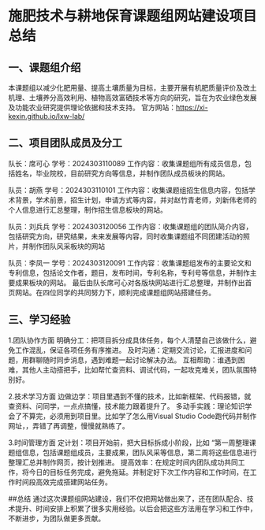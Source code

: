 # 施肥技术与耕地保育课题组网站建设项目总结
## 一、课题组介绍
本课题组以减少化肥用量、提高土壤质量为目标，主要开展有机肥质量评价及改土机理、土壤养分高效利用、植物高效富硒技术等方向的研究，旨在为农业绿色发展及功能农业研究提供理论依据和技术支持。 官方网站：https://xi-kexin.github.io/lxw-lab/

## 二、项目团队成员及分工
队长：席可心
学号：2024303110089
工作内容：收集课题组所有成员信息，包括姓名，毕业院校，目前研究方向等信息，并制作团队成员板块的网站。

队员：胡燕
学号：2024303110101
工作内容：收集课题组招生信息内容，包括学术背景，学术前景，招生计划，申请方式等内容，并对赵竹青老师，刘新伟老师的个人信息进行汇总整理，制作招生信息板块的网站。

队员：刘兵兵
学号：2024303120056
工作内容：收集课题组的团队简介内容，包括研究方向，研究结果，未来发展等内容，同时收集课题组不同团建活动的照片，并制作团队风采板块的网站

队员：李凤一
学号：2024303120091
工作内容：收集课题组发布的主要论文和专利信息，包括论文作者，题目，发布时间，专利名称，专利号等信息，并制作主要成果板块的网站。
最后由队长席可心对各版块网站进行汇总整理，并制作出首页网站。在四位同学的共同努力下，顺利完成课题组网站搭建任务。

## 三、学习经验
1.团队协作方面
明确分工：把项目拆分成具体任务，每个人清楚自己该做什么，避免工作混乱，保证各项任务有序推进。
及时沟通：定期交流讨论，汇报进度和问题，用群聊随时同步消息，遇到难题一起讨论解决办法。
互相帮助：谁遇到困难，其他人主动搭把手，比如帮忙查资料、调试代码，一起攻克难关，团队氛围特别好。

2.技术学习方面
边做边学：项目里遇到不懂的技术，比如新框架、代码报错，就查资料、问同学，一点点搞懂，技术能力跟着提升了。
多动手实践：理论知识学会了不算完，必须用到项目里。比如学了怎么用Visual Studio Code跑代码并制作网址，，弄错了再调整，慢慢就熟练了。

3.时间管理方面
定计划：项目开始前，把大目标拆成小阶段，比如 “第一周整理课题组信息，包括课题组成员，主要成果，团队风采等信息，第二周将这些信息进行整理汇总并制作网页，按计划推进。
提高效率：在规定时间内团队成功共同工作，将今日的目标任务完成，避免拖延。并制定好下次工作内容和工作时间，在工作时间段高效完成搭建网站任务。

##总结
通过这次课题组网站建设，我们不仅把网站做出来了，还在团队配合、技术提升、时间安排上积累了很多实用经验。以后会把这些方法用在学习和工作中，不断进步，为团队做更多贡献。
